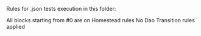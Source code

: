 Rules for .json tests execution in this folder: 

All blocks starting from #0 are on Homestead rules
No Dao Transition rules applied
